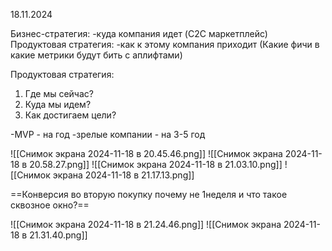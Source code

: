 18.11.2024

Бизнес-стратегия:
-куда компания идет (C2C маркетплейс)
Продуктовая стратегия:
-как к этому компания приходит (Какие фичи в какие метрики будут бить с аплифтами)

Продуктовая стратегия:
1. Где мы сейчас?
2. Куда мы идем?
3. Как достигаем цели?

-MVP - на год
-зрелые компании - на 3-5 год

![[Снимок экрана 2024-11-18 в 20.45.46.png]]
![[Снимок экрана 2024-11-18 в 20.58.27.png]]
![[Снимок экрана 2024-11-18 в 21.03.10.png]]
![[Снимок экрана 2024-11-18 в 21.17.13.png]]

==Конверсия во вторую покупку почему не 1неделя и что такое сквозное окно?==

![[Снимок экрана 2024-11-18 в 21.24.46.png]]
![[Снимок экрана 2024-11-18 в 21.31.40.png]]
